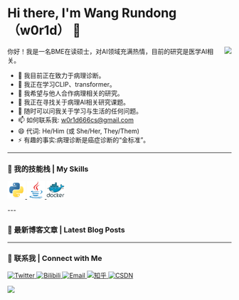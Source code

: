 # Hi there, I'm Wang Rundong（w0r1d） 👋

<a href="https://github.com/cs-w0r1d">
  <img align="right" src="https://github-readme-stats.vercel.app/api?username=cs-w0r1d&show_icons=true&theme=dracula&icon_color=a9fef7&hide_border=true" />
</a>
  
<p>
  你好！我是一名BME在读硕士，对AI领域充满热情，目前的研究是医学AI相关。
</p>

- 🔭 我目前正在致力于病理诊断。
- 🌱 我正在学习CLIP、transformer。
- 👯 我希望与他人合作病理相关的研究。
- 🤔 我正在寻找关于病理AI相关研究课题。
- 💬 随时可以问我关于学习与生活的任何问题。
- 📫 如何联系我: w0r1d666cs@gmail.com
- 😄 代词: He/Him (或 She/Her, They/Them)
- ⚡ 有趣的事实:病理诊断是癌症诊断的“金标准”。

---

### 🔧 我的技能栈 | My Skills

<p align="left">
  <a href="https://www.python.org" target="_blank" rel="noreferrer">
    <img src="https://raw.githubusercontent.com/devicons/devicon/master/icons/python/python-original.svg" alt="python" width="40" height="40"/>
  </a>
  <a href="https://www.java.com" target="_blank" rel="noreferrer">
    <img src="https://raw.githubusercontent.com/devicons/devicon/master/icons/java/java-original.svg" alt="java" width="40" height="40"/>
  </a>
    <a href="https://www.docker.com/" target="_blank" rel="noreferrer">
    <img src="https://raw.githubusercontent.com/devicons/devicon/master/icons/docker/docker-original-wordmark.svg" alt="docker" width="40" height="40"/>
  </a>
</p>
---


### 📝 最新博客文章 | Latest Blog Posts

---

### 🔗 联系我 | Connect with Me

<p align="left">
  <a href="https://twitter.com/7axu236830" target="_blank">
    <img src="https://img.shields.io/badge/Twitter-1DA1F2?style=for-the-badge&logo=twitter&logoColor=white" alt="Twitter"/>
  </a>
  <a href="https://space.bilibili.com/104239112" target="_blank">
    <img src="https://img.shields.io/badge/Bilibili-00A1D6?style=for-the-badge&logo=bilibili&logoColor=white" alt="Bilibili"/>
  </a>
  <a href="mailto:w0r1d666cs@gmail.com" target="_blank">
    <img src="https://img.shields.io/badge/Email-D14836?style=for-the-badge&logo=gmail&logoColor=white" alt="Email"/>
  </a>
  <a href="https://www.zhihu.com/people/W0R1D" target="_blank">
    <img src="https://img.shields.io/badge/知乎-0084FF?style=for-the-badge&logo=zhihu&logoColor=white" alt="知乎"/>
  </a>
  <a href="https://blog.csdn.net/weixin_52083155?spm=1010.2135.3001.5343" target="_blank">
    <img src="https://img.shields.io/badge/CSDN-C32136?style=for-the-badge&logo=Csdn&logoColor=white" alt="CSDN"/>
  </a>
</p>

<a href="https://clustrmaps.com/site/1c6xo"  title="ClustrMaps"><img src="//www.clustrmaps.com/map_v2.png?d=G5xBDmza3LiwlgkRNf7uQ2MvsaR7lreiOYfFVGWUKNM&cl=ffffff" /></a>
